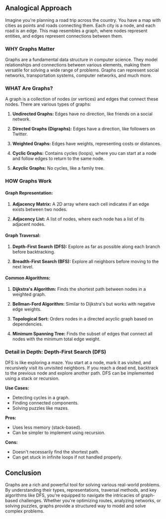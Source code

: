 ## **Analogical Approach**

Imagine you're planning a road trip across the country. You have a map with cities as points and roads connecting them. Each city is a node, and each road is an edge. This map resembles a graph, where nodes represent entities, and edges represent connections between them.

### **WHY Graphs Matter**

Graphs are a fundamental data structure in computer science. They model relationships and connections between various elements, making them versatile for solving a wide range of problems. Graphs can represent social networks, transportation systems, computer networks, and much more.

### **WHAT Are Graphs?**

A graph is a collection of nodes (or vertices) and edges that connect these nodes. There are various types of graphs:

1. **Undirected Graphs:** Edges have no direction, like friends on a social network.

2. **Directed Graphs (Digraphs):** Edges have a direction, like followers on Twitter.

3. **Weighted Graphs:** Edges have weights, representing costs or distances.

4. **Cyclic Graphs:** Contains cycles (loops), where you can start at a node and follow edges to return to the same node.

5. **Acyclic Graphs:** No cycles, like a family tree.

### **HOW Graphs Work**

#### **Graph Representation:**

1. **Adjacency Matrix:** A 2D array where each cell indicates if an edge exists between two nodes.

2. **Adjacency List:** A list of nodes, where each node has a list of its adjacent nodes.

#### **Graph Traversal:**

1. **Depth-First Search (DFS):** Explore as far as possible along each branch before backtracking.

2. **Breadth-First Search (BFS):** Explore all neighbors before moving to the next level.

#### **Common Algorithms:**

1. **Dijkstra's Algorithm:** Finds the shortest path between nodes in a weighted graph.

2. **Bellman-Ford Algorithm:** Similar to Dijkstra's but works with negative edge weights.

3. **Topological Sort:** Orders nodes in a directed acyclic graph based on dependencies.

4. **Minimum Spanning Tree:** Finds the subset of edges that connect all nodes with the minimum total edge weight.

### **Detail in Depth: Depth-First Search (DFS)**

DFS is like exploring a maze. You start at a node, mark it as visited, and recursively visit its unvisited neighbors. If you reach a dead end, backtrack to the previous node and explore another path. DFS can be implemented using a stack or recursion.

**Use Cases:**

- Detecting cycles in a graph.
- Finding connected components.
- Solving puzzles like mazes.

**Pros:**

- Uses less memory (stack-based).
- Can be simpler to implement using recursion.

**Cons:**

- Doesn't necessarily find the shortest path.
- Can get stuck in infinite loops if not handled properly.

## **Conclusion**

Graphs are a rich and powerful tool for solving various real-world problems. By understanding their types, representations, traversal methods, and key algorithms like DFS, you're equipped to navigate the intricacies of graph-based challenges. Whether you're optimizing routes, analyzing networks, or solving puzzles, graphs provide a structured way to model and solve complex problems.
